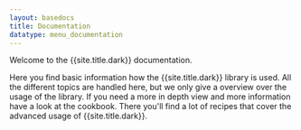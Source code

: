 ```yaml
---
layout: basedocs
title: Documentation
datatype: menu_documentation
---
```

Welcome to the {{site.title.dark}} documentation. 

Here you find basic information how the {{site.title.dark}} library is used. All the different 
topics are handled here, but we only give a overview over the usage of the library. If you need
a more in depth view and more information have a look at the cookbook. There you'll find a lot of
recipes that cover the advanced usage of {{site.title.dark}}. 

